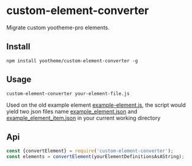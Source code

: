 # custom-element-converter

Migrate custom yootheme-pro elements.

## Install

`npm install yootheme/custom-element-converter -g`

## Usage

`custom-element-converter your-element-file.js`

Used on the old example element [example-element.js](https://github.com/yootheme/example-element/blob/0a96a14fa01f7f2839866d401a89d60351b88212/example-element.js), the script would yield two json files name [example_element.json](https://github.com/yootheme/example-element/blob/14facb382cefdddf69d6bfa57715a604f7aff305/example_element.json) and [example_element_item.json](https://github.com/yootheme/example-element/blob/14facb382cefdddf69d6bfa57715a604f7aff305/example_element_item.json) in your current working directory

## Api

```js
const {convertElement} = require('custom-element-converter');
const elements = convertElement(yourElementDefinitionsAsAString);
```